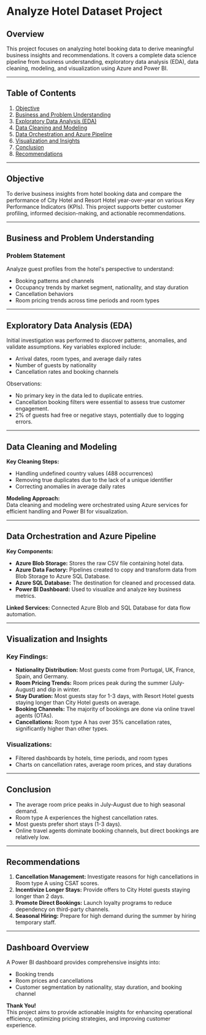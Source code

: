 # Analyze Hotel Dataset Project

## Overview
This project focuses on analyzing hotel booking data to derive meaningful business insights and recommendations. It covers a complete data science pipeline from business understanding, exploratory data analysis (EDA), data cleaning, modeling, and visualization using Azure and Power BI.

---

## Table of Contents
1. [Objective](#objective)
2. [Business and Problem Understanding](#business-and-problem-understanding)
3. [Exploratory Data Analysis (EDA)](#exploratory-data-analysis-eda)
4. [Data Cleaning and Modeling](#data-cleaning-and-modeling)
5. [Data Orchestration and Azure Pipeline](#data-orchestration-and-azure-pipeline)
6. [Visualization and Insights](#visualization-and-insights)
7. [Conclusion](#conclusion)
8. [Recommendations](#recommendations)

---

## Objective
To derive business insights from hotel booking data and compare the performance of City Hotel and Resort Hotel year-over-year on various Key Performance Indicators (KPIs). This project supports better customer profiling, informed decision-making, and actionable recommendations.

---

## Business and Problem Understanding
### Problem Statement
Analyze guest profiles from the hotel's perspective to understand:
- Booking patterns and channels
- Occupancy trends by market segment, nationality, and stay duration
- Cancellation behaviors
- Room pricing trends across time periods and room types

---

## Exploratory Data Analysis (EDA)
Initial investigation was performed to discover patterns, anomalies, and validate assumptions. Key variables explored include:
- Arrival dates, room types, and average daily rates
- Number of guests by nationality
- Cancellation rates and booking channels

Observations:
- No primary key in the data led to duplicate entries.
- Cancellation booking filters were essential to assess true customer engagement.
- 2% of guests had free or negative stays, potentially due to logging errors.

---

## Data Cleaning and Modeling
**Key Cleaning Steps:**
- Handling undefined country values (488 occurrences)
- Removing true duplicates due to the lack of a unique identifier
- Correcting anomalies in average daily rates

**Modeling Approach:**  
Data cleaning and modeling were orchestrated using Azure services for efficient handling and Power BI for visualization.

---

## Data Orchestration and Azure Pipeline
**Key Components:**
- **Azure Blob Storage:** Stores the raw CSV file containing hotel data.
- **Azure Data Factory:** Pipelines created to copy and transform data from Blob Storage to Azure SQL Database.
- **Azure SQL Database:** The destination for cleaned and processed data.
- **Power BI Dashboard:** Used to visualize and analyze key business metrics.

**Linked Services:** Connected Azure Blob and SQL Database for data flow automation.

---

## Visualization and Insights
### Key Findings:
- **Nationality Distribution:** Most guests come from Portugal, UK, France, Spain, and Germany.
- **Room Pricing Trends:** Room prices peak during the summer (July-August) and dip in winter.
- **Stay Duration:** Most guests stay for 1-3 days, with Resort Hotel guests staying longer than City Hotel guests on average.
- **Booking Channels:** The majority of bookings are done via online travel agents (OTAs).
- **Cancellations:** Room type A has over 35% cancellation rates, significantly higher than other types.

### Visualizations:
- Filtered dashboards by hotels, time periods, and room types
- Charts on cancellation rates, average room prices, and stay durations

---

## Conclusion
- The average room price peaks in July-August due to high seasonal demand.
- Room type A experiences the highest cancellation rates.
- Most guests prefer short stays (1-3 days).
- Online travel agents dominate booking channels, but direct bookings are relatively low.

---

## Recommendations
1. **Cancellation Management:** Investigate reasons for high cancellations in Room type A using CSAT scores.
2. **Incentivize Longer Stays:** Provide offers to City Hotel guests staying longer than 2 days.
3. **Promote Direct Bookings:** Launch loyalty programs to reduce dependency on third-party channels.
4. **Seasonal Hiring:** Prepare for high demand during the summer by hiring temporary staff.

---

## Dashboard Overview
A Power BI dashboard provides comprehensive insights into:
- Booking trends
- Room prices and cancellations
- Customer segmentation by nationality, stay duration, and booking channel

**Thank You!**  
This project aims to provide actionable insights for enhancing operational efficiency, optimizing pricing strategies, and improving customer experience.
